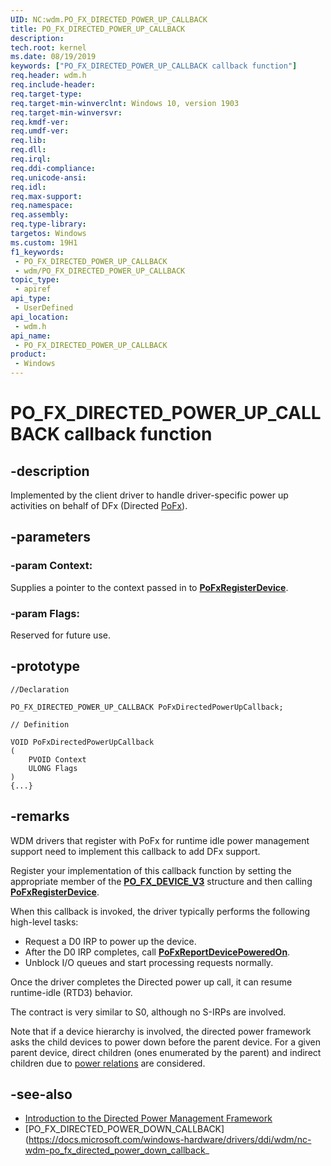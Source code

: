 ```yaml
---
UID: NC:wdm.PO_FX_DIRECTED_POWER_UP_CALLBACK
title: PO_FX_DIRECTED_POWER_UP_CALLBACK
description: 
tech.root: kernel
ms.date: 08/19/2019
keywords: ["PO_FX_DIRECTED_POWER_UP_CALLBACK callback function"]
req.header: wdm.h
req.include-header: 
req.target-type: 
req.target-min-winverclnt: Windows 10, version 1903
req.target-min-winversvr: 
req.kmdf-ver: 
req.umdf-ver: 
req.lib: 
req.dll: 
req.irql: 
req.ddi-compliance: 
req.unicode-ansi: 
req.idl: 
req.max-support: 
req.namespace: 
req.assembly: 
req.type-library: 
targetos: Windows
ms.custom: 19H1
f1_keywords:
 - PO_FX_DIRECTED_POWER_UP_CALLBACK
 - wdm/PO_FX_DIRECTED_POWER_UP_CALLBACK
topic_type:
 - apiref
api_type:
 - UserDefined
api_location:
 - wdm.h
api_name:
 - PO_FX_DIRECTED_POWER_UP_CALLBACK
product:
 - Windows
---
```


# PO_FX_DIRECTED_POWER_UP_CALLBACK callback function


## -description

Implemented by the client driver to handle driver-specific power up activities on behalf of DFx (Directed [PoFx](/windows-hardware/drivers/kernel/overview-of-the-power-management-framework)).

## -parameters

### -param Context: 

Supplies a pointer to the context passed in to [**PoFxRegisterDevice**](./nf-wdm-pofxregisterdevice.md).

### -param Flags: 

Reserved for future use.

## -prototype

```
//Declaration

PO_FX_DIRECTED_POWER_UP_CALLBACK PoFxDirectedPowerUpCallback; 

// Definition

VOID PoFxDirectedPowerUpCallback 
(
	PVOID Context
	ULONG Flags
)
{...}

```

## -remarks

WDM drivers that register with PoFx for runtime idle power management support need to implement this callback to add DFx support.

Register your implementation of this callback function by setting the appropriate member of the [**PO_FX_DEVICE_V3**](ns-wdm-po_fx_device_v3.md) structure and then calling [**PoFxRegisterDevice**](./nf-wdm-pofxregisterdevice.md).

When this callback is invoked, the driver typically performs the following high-level tasks:

- Request a D0 IRP to power up the device.
- After the D0 IRP completes, call [**PoFxReportDevicePoweredOn**](./nf-wdm-pofxreportdevicepoweredon.md).
- Unblock I/O queues and start processing requests normally.

Once the driver completes the Directed power up call, it can resume runtime-idle (RTD3) behavior.

The contract is very similar to S0, although no S-IRPs are involved.

Note that if a device hierarchy is involved, the directed power framework asks the child devices to power down before the parent device.  For a given parent device, direct children (ones enumerated by the parent) and indirect children due to [power relations](/windows-hardware/drivers/kernel/irp-mn-query-device-relations) are considered.

## -see-also

- [Introduction to the Directed Power Management Framework](/windows-hardware/drivers/kernel/introduction-to-the-directed-power-management-framework)
- [PO_FX_DIRECTED_POWER_DOWN_CALLBACK](https://docs.microsoft.com/windows-hardware/drivers/ddi/wdm/nc-wdm-po_fx_directed_power_down_callback_
